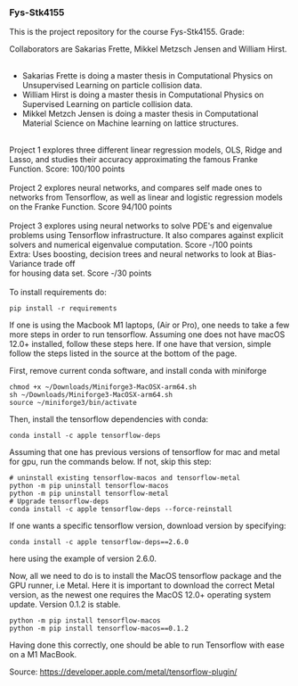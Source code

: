 ### Fys-Stk4155

This is the project repository for the course Fys-Stk4155. Grade: <br />

Collaborators are Sakarias Frette, Mikkel Metzsch Jensen and William Hirst. <br />
<br />
* Sakarias Frette is doing a master thesis in Computational Physics on Unsupervised Learning on particle collision data. <br />
* William Hirst is doing a master thesis in Computational Physics on Supervised Learning on particle collision data. <br />
* Mikkel Metzch Jensen is doing a master thesis in Computational Material Science on Machine learning on lattice structures. <br />
<br />
Project 1 explores three different linear regression models, OLS, Ridge and Lasso, and studies their accuracy approximating the famous 
Franke Function. Score: 100/100 points <br />
<br />
Project 2 explores neural networks, and compares self made ones to networks from Tensorflow, as well as linear and logistic 
regression models on the Franke Function. Score 94/100 points<br />
<br />
Project 3 explores using neural networks to solve PDE's and eigenvalue problems using Tensorflow infrastructure. It also 
compares against explicit solvers and numerical eigenvalue computation. Score -/100 points<br />
Extra: Uses boosting, decision trees and neural networks to look at Bias-Variance trade off <br />
for housing data set.  Score -/30 points <br />

<br />
To install requirements do:

```
pip install -r requirements

```

If one is using the Macbook M1 laptops, (Air or Pro), one needs to take a few more steps 
in order to run tensorflow. Assuming one does not have macOS 12.0+ installed, follow these 
steps here. If one have that version, simple follow the steps listed in the source at the bottom of the page. 

First, remove current conda software, and install conda with miniforge
```
chmod +x ~/Downloads/Miniforge3-MacOSX-arm64.sh
sh ~/Downloads/Miniforge3-MacOSX-arm64.sh
source ~/miniforge3/bin/activate
```

Then, install the tensorflow dependencies with conda:
```
conda install -c apple tensorflow-deps
```

Assuming that one has previous versions of tensorflow for mac and metal for gpu,
run the commands below. If not, skip this step:
```
# uninstall existing tensorflow-macos and tensorflow-metal
python -m pip uninstall tensorflow-macos
python -m pip uninstall tensorflow-metal
# Upgrade tensorflow-deps
conda install -c apple tensorflow-deps --force-reinstall
```

If one wants a specific tensorflow version, download version by specifying:

```
conda install -c apple tensorflow-deps==2.6.0
```
here using the example of version 2.6.0.

Now, all we need to do is to install the MacOS tensorflow package and the GPU runner, i.e Metal.
Here it is important to download the correct Metal version, as the newest one requires the MacOS 12.0+
operating system update. Version 0.1.2 is stable.

```
python -m pip install tensorflow-macos
python -m pip install tensorflow-macos==0.1.2
```

Having done this correctly, one should be able to run Tensorflow with ease on a M1 MacBook.


Source: https://developer.apple.com/metal/tensorflow-plugin/

















